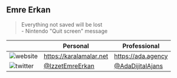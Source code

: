 Emre Erkan
----------

> Everything not saved will be lost  
>      - Nintendo "Quit screen" message

|  | Personal                                                | Professional                                            |
|---|---------------------------------------------------------|---------------------------------------------------------|
| ![website](https://img.icons8.com/carbon-copy/24/000000/domain.png) | https://karalamalar.net                                 | https://ada.agency                                      |
| ![twitter](https://img.icons8.com/color/24/000000/twitter.png) | [@IzzetEmreErkan](https://twitter.com/IzzetEmreErkan)   | [@AdaDijitalAjans](https://twitter.com/AdaDijitalAjans) |
